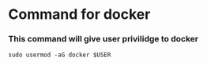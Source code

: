 # Command for docker


### This command will give user privilidge to docker
    sudo usermod -aG docker $USER
